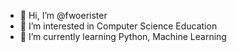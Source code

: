 - 👋 Hi, I’m @fwoerister
- 👀 I’m interested in Computer Science Education
- 🌱 I’m currently learning Python, Machine Learning

<!---
fwoerister/fwoerister is a ✨ special ✨ repository because its `README.md` (this file) appears on your GitHub profile.
You can click the Preview link to take a look at your changes.
--->
